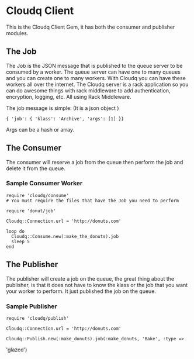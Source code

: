 # Cloudq Client

This is the Cloudq Client Gem, it has both the consumer and publisher
modules.

## The Job

The Job is the JSON message that is published to the queue server to be
consumed by a worker.  The queue server can have one to many queues and
you can create one to many workers.  With Cloudq you can have these
workers all over the internet.  The Cloudq server is a rack application
so you can do awesome things with rack middleware to add authentication,
encryption, logging, etc.  All using Rack Middleware.

The job message is simple: (It is a json object )

    { 'job': { 'klass': 'Archive', 'args': [1] }}

Args can be a hash or array.

## The Consumer

The consumer will reserve a job from the queue then perform the job and
delete it from the queue.

### Sample Consumer Worker

    require 'cloudq/consume'
    # You must require the files that have the Job you need to perform

    require 'donut/job'

    Cloudq::Connection.url = 'http://donuts.com'

    loop do
      Cloudq::Consume.new(:make_the_donuts).job
      sleep 5
    end 

## The Publisher

The publisher will create a job on the queue, the great thing about the
publisher, is that it does not have to know the klass or the job that
you want your worker to perform.  It just published the job on the
queue.

### Sample Publisher

    require 'cloudq/publish'

    Cloudq::Connection.url = 'http://donuts.com'

    Cloudq::Publish.new(:make_donuts).job(:make_donuts, 'Bake', :type =>
'glazed')


